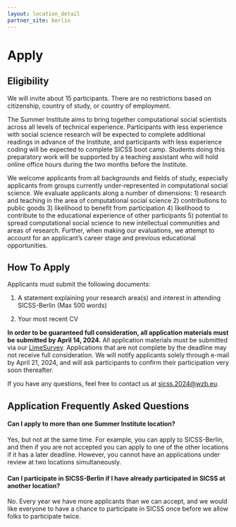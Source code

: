 ```yaml
---
layout: location_detail
partner_site: berlin
---
```


# Apply

## Eligibility

We will invite about 15 participants. There are no restrictions based on citizenship, country of study, or country of employment.

The Summer Institute aims to bring together computational social scientists across all levels of technical experience. Participants with less experience with social science research will be expected to complete additional readings in advance of the Institute, and participants with less experience coding will be expected to complete SICSS boot camp. Students doing this preparatory work will be supported by a teaching assistant who will hold online office hours during the two months before the Institute.

We welcome applicants from all backgrounds and fields of study, especially applicants from groups currently under-represented in computational social science. We evaluate applicants along a number of dimensions: 1) research and teaching in the area of computational social science 2) contributions to public goods 3) likelihood to benefit from participation 4) likelihood to contribute to the educational experience of other participants 5) potential to spread computational social science to new intellectual communities and areas of research. Further, when making our evaluations, we attempt to account for an applicant’s career stage and previous educational opportunities.

## How To Apply

Applicants must submit the following documents:

1) A statement explaining your research area(s) and interest in attending SICSS-Berlin (Max 500 words)

2) Your most recent CV

**In order to be guaranteed full consideration, all application materials must be submitted by April 14, 2024.** All application materials must be submitted via our [LimeSurvey](https://poll.wzb.eu/index.php/328687?lang=en). Applications that are not complete by the deadline may not receive full consideration. We will notify applicants solely through e-mail by April 21, 2024, and will ask participants to confirm their participation very soon thereafter.

If you have any questions, feel free to contact us at <sicss.2024@wzb.eu>.

## Application Frequently Asked Questions

#### Can I apply to more than one Summer Institute location?

Yes, but not at the same time. For example, you can apply to SICSS-Berlin, and then if you are not accepted you can apply to one of the other locations if it has a later deadline. However, you cannot have an applications under review at two locations simultaneously.

#### Can I participate in SICSS-Berlin if I have already participated in SICSS at another location?

No. Every year we have more applicants than we can accept, and we would like everyone to have a chance to participate in SICSS once before we allow folks to participate twice.
